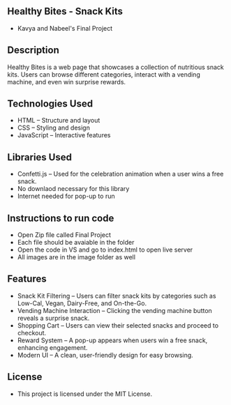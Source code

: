 ## Healthy Bites - Snack Kits
- Kavya and Nabeel's Final Project 

## Description
Healthy Bites is a web page that showcases a collection of nutritious snack kits. Users can browse different categories, interact with a vending machine, and even win surprise rewards.

## Technologies Used
- HTML – Structure and layout
- CSS – Styling and design
- JavaScript – Interactive features

##  Libraries Used
- Confetti.js – Used for the celebration animation when a user wins a free snack.
- No downlaod necessary for this library 
- Internet needed for pop-up to run

## Instructions to run code
- Open Zip file called Final Project
- Each file should be avaiable in the folder
- Open the code in VS and go to index.html to open live server 
- All images are in the image folder as well

## Features
- Snack Kit Filtering – Users can filter snack kits by categories such as Low-Cal, Vegan, Dairy-Free, and On-the-Go.
- Vending Machine Interaction – Clicking the vending machine button reveals a surprise snack.
- Shopping Cart – Users can view their selected snacks and proceed to checkout.
- Reward System – A pop-up appears when users win a free snack, enhancing engagement.
- Modern UI – A clean, user-friendly design for easy browsing.

## License
- This project is licensed under the MIT License.


